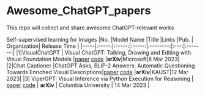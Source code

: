 # Awesome_ChatGPT_papers

This repo will collect and share awesome ChatGPT-relevant works


Self-supervised learning for Images
|No.  |Model Name |Title |Links |Pub. | Organization| Release Time |
|-----|:-----:|:-----:|:-----:|:--------:|:---:|:-------:|
|1|VisualChatGPT |	Visual ChatGPT: Talking, Drawing and Editing with Visual Foundation Models |[paper](https://arxiv.org/pdf/2303.04671.pdf) [code](https://github.com/microsoft/visual-chatgpt) |__arXiv__|Microsoft|8 Mar 2023|
|2|Chat Captioner |ChatGPT Asks, BLIP-2 Answers: Automatic Questioning Towards Enriched Visual Descriptions|[paper](https://arxiv.org/pdf/2303.06594.pdf) [code](https://github.com/Vision-CAIR/ChatCaptioner) |__arXiv__|KAUST|12 Mar 2023|
|3| ViperGPT: Visual Inference via Python Execution for Reasoning | [paper](https://arxiv.org/pdf/2303.08128.pdf) [code](https://github.com/cvlab-columbia/viper) | __arXiv__ | Columbia University | 14 Mar 2023 |
